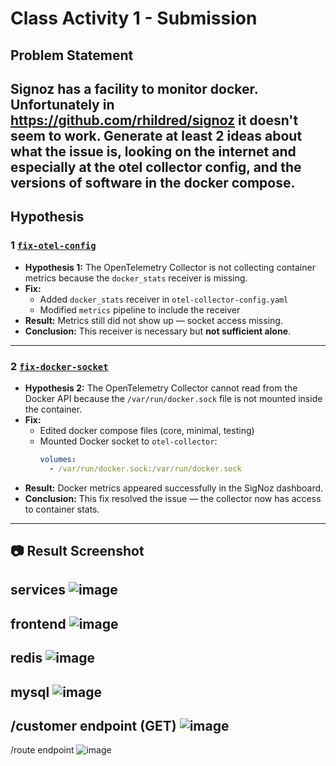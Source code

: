 # Class Activity 1 - Submission

## Problem Statement

Signoz has a facility to monitor docker. Unfortunately in https://github.com/rhildred/signoz it doesn't seem to work. Generate at least 2 ideas about what the issue is, looking on the internet and especially at the otel collector config, and the versions of software in the docker compose.
---
## Hypothesis

### 1 [`fix-otel-config`](https://github.com/nmrepos/INFO8985Task1/commits/fix-otel-config/)

- **Hypothesis 1:** The OpenTelemetry Collector is not collecting container metrics because the `docker_stats` receiver is missing.
- **Fix:**
  - Added `docker_stats` receiver in `otel-collector-config.yaml`
  - Modified `metrics` pipeline to include the receiver
- **Result:** Metrics still did not show up — socket access missing.
- **Conclusion:** This receiver is necessary but **not sufficient alone**.

---

### 2 [`fix-docker-socket`](https://github.com/nmrepos/INFO8985Task1/commits/fix-docker-socket)

- **Hypothesis 2:** The OpenTelemetry Collector cannot read from the Docker API because the `/var/run/docker.sock` file is not mounted inside the container.
- **Fix:**
  - Edited docker compose files (core, minimal, testing)
  - Mounted Docker socket to `otel-collector`:
    ```yaml
    volumes:
      - /var/run/docker.sock:/var/run/docker.sock
    ```
- **Result:** Docker metrics appeared successfully in the SigNoz dashboard.
- **Conclusion:** This fix resolved the issue — the collector now has access to container stats.
---

## 📷 Result Screenshot
services
![image](https://github.com/user-attachments/assets/35251e44-d34d-447e-ae92-fb5493e73be3)
---
frontend
![image](https://github.com/user-attachments/assets/0012298c-12d5-407f-9567-79c7b70f5e30)
---
redis
![image](https://github.com/user-attachments/assets/543899d4-09e9-473a-9983-a0b1ef097d7b)
---
mysql
![image](https://github.com/user-attachments/assets/69a5aef2-5300-48fd-907a-e8b70f890211)
---
/customer endpoint (GET)
![image](https://github.com/user-attachments/assets/c4167d16-2676-4c1f-9561-2aceb09f45ce)
---
/route endpoint 
![image](https://github.com/user-attachments/assets/9426b6ba-3349-4d8c-aaae-20a328d5c08f)






